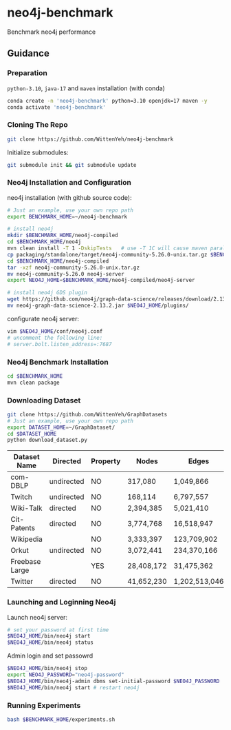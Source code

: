 # neo4j-benchmark

Benchmark neo4j performance

## Guidance

### Preparation

`python-3.10`, `java-17` and `maven` installation (with conda)

```sh
conda create -n 'neo4j-benchmark' python=3.10 openjdk=17 maven -y
conda activate 'neo4j-benchmark'
```

### Cloning The Repo

```sh
git clone https://github.com/WittenYeh/neo4j-benchmark
```

Initialize submodules:

```sh
git submodule init && git submodule update
```

### Neo4j Installation and Configuration

neo4j installation (with github source code):

```sh
# Just an example, use your own repo path
export BENCHMARK_HOME=~/neo4j-benchmark

# install neo4j
mkdir $BENCHMARK_HOME/neo4j-compiled
cd $BENCHMARK_HOME/neo4j
mvn clean install -T 1 -DskipTests   # use -T 1C will cause maven parallelism error
cp packaging/standalone/target/neo4j-community-5.26.0-unix.tar.gz $BENCHMARK_HOME/neo4j-compiled
cd $BENCHMARK_HOME/neo4j-compiled
tar -xzf neo4j-community-5.26.0-unix.tar.gz
mv neo4j-community-5.26.0 neo4j-server
export NEO4J_HOME=$BENCHMARK_HOME/neo4j-compiled/neo4j-server

# install neo4j GDS plugin
wget https://github.com/neo4j/graph-data-science/releases/download/2.13.2/neo4j-graph-data-science-2.13.2.jar
mv neo4j-graph-data-science-2.13.2.jar $NEO4J_HOME/plugins/
```

configurate neo4j server:

```sh
vim $NEO4J_HOME/conf/neo4j.conf
# uncomment the following line:
# server.bolt.listen_address=:7687
```

### Neo4j Benchmark Installation

```sh
cd $BENCHMARK_HOME
mvn clean package
```

### Downloading Dataset

```sh
git clone https://github.com/WittenYeh/GraphDatasets
# Just an example, use your own repo path
export DATASET_HOME=~/GraphDataset/
cd $DATASET_HOME
python download_dataset.py
```


| Dataset Name   | Directed   | Property | Nodes      | Edges         |
| -------------- | ---------- | -------- | ---------- | ------------- |
| com-DBLP       | undirected | NO       | 317,080    | 1,049,866     |
| Twitch         | undirected | NO       | 168,114    | 6,797,557     |
| Wiki-Talk      | directed   | NO       | 2,394,385  | 5,021,410     |
| Cit-Patents    | directed   | NO       | 3,774,768  | 16,518,947    |
| Wikipedia      |            | NO       | 3,333,397  | 123,709,902   |
| Orkut          | undirected | NO       | 3,072,441  | 234,370,166   |
| Freebase Large |            | YES      | 28,408,172 | 31,475,362    |
| Twitter        | directed   | NO       | 41,652,230 | 1,202,513,046 |

### Launching and Loginning Neo4j

Launch neo4j server:

```sh
# set your password at first time 
$NEO4J_HOME/bin/neo4j start
$NEO4J_HOME/bin/neo4j status
```

Admin login and set passowrd

```sh
$NEO4J_HOME/bin/neo4j stop
export NEO4J_PASSWORD="neo4j-password"
$NEO4J_HOME/bin/neo4j-admin dbms set-initial-password $NEO4J_PASSWORD
$NEO4J_HOME/bin/neo4j start # restart neo4j
```

### Running Experiments

```sh
bash $BENCHMARK_HOME/experiments.sh
```